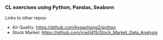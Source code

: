 ### CL exercises using Python, Pandas, Seaborn

Links to other repos:
* Air Quality: https://github.com/kygaohong2/python
* Stock Market: https://github.com/jcwill415/Stock_Market_Data_Analysis
